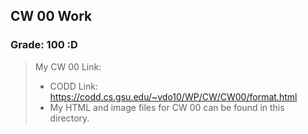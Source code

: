 ## CW 00 Work

### Grade: 100 :D

>My CW 00 Link: 
>* CODD Link: https://codd.cs.gsu.edu/~vdo10/WP/CW/CW00/format.html
>* My HTML and image files for CW 00 can be found in this directory.

